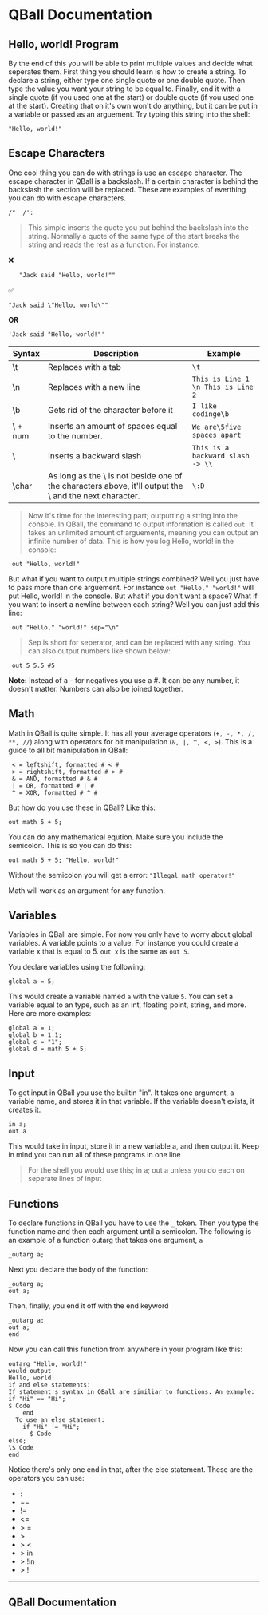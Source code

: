 # QBall Documentation

## Hello, world! Program

By the end of this you will be able to print multiple values and decide what seperates them. First thing you should learn is how to create a string. To declare a string, either type one single quote or one double quote. Then type the value you want your string to be equal to. Finally, end it with a single quote (if you used one at the start) or double quote (if you used one at the start). Creating that on it's own won't do anything, but it can be put in a variable or passed as an arguement. Try typing this string into the shell:

```
"Hello, world!"
```

## Escape Characters

One cool thing you can do with strings is use an escape character. The escape character in QBall is a backslash. If a certain character is behind the backslash the section will be replaced. These are examples of everthing you can do with escape characters.

```
/"  /':
```

> This simple inserts the quote you put behind the backslash into the string. Normally a quote of the same type of the start breaks the string and reads the rest as a function. For instance:

:x:

```
   "Jack said "Hello, world!""
```

:white_check_mark:

```
"Jack said \"Hello, world\""
```

**OR**

```
'Jack said "Hello, world!"'
```

| Syntax  | Description                                                                                            | Example                            |
| ------- | ------------------------------------------------------------------------------------------------------ | ---------------------------------- |
| \t      | Replaces with a tab                                                                                    | `\t `                              |
| \n      | Replaces with a new line                                                                               | `This is Line 1 \n This is Line 2` |
| \b      | Gets rid of the character before it                                                                    | `I like codinge\b`                 |
| \ + num | Inserts an amount of spaces equal to the number.                                                       | `We are\5five spaces apart`        |
| \\      | Inserts a backward slash                                                                               | `This is a backward slash -> \\`   |
| \char   | As long as the \ is not beside one of the characters above, it'll output the \ and the next character. | `\:D`                              |

> Now it's time for the interesting part; outputting a string into the console. In QBall, the command to output information is called `out`. It takes an unlimited amount of arguements, meaning you can output an infinite number of data. This is how you log Hello, world! in the console:

```
 out "Hello, world!"
```

But what if you want to output multiple strings combined? Well you just have to pass more than one arguement. For instance `out "Hello," "world!"` will put Hello, world! in the console. But what if you don't want a space? What if you want to insert a newline between each string? Well you can just add this line:

```
 out "Hello," "world!" sep="\n"
```

> Sep is short for seperator, and can be replaced with any string.
> You can also output numbers like shown below:

```
 out 5 5.5 #5
```

**Note:** Instead of a - for negatives you use a #. It can be any number, it doesn't matter. Numbers can also be joined together.

## Math

Math in QBall is quite simple. It has all your average operators (`+, -, *, /, **, //`) along with operators for bit manipulation (`&, |, ^, <, >`).
This is a guide to all bit manipulation in QBall:

```
 < = leftshift, formatted # < #
 > = rightshift, formatted # > #
 & = AND, formatted # & #
 | = OR, formatted # | #
 ^ = XOR, formatted # ^ #
```

But how do you use these in QBall? Like this:

```
out math 5 + 5;
```

You can do any mathematical eqution. Make sure you include the semicolon. This is so you can do this:

```
out math 5 + 5; "Hello, world!"
```

Without the semicolon you will get a error:
`"Illegal math operator!"`

Math will work as an argument for any function.

## Variables

Variables in QBall are simple. For now you only have to worry about global variables.
A variable points to a value. For instance you could create a variable x that is equal to 5.
`out x` is the same as `out 5`.

You declare variables using the following:

```
global a = 5;
```

This would create a variable named `a` with the value `5`. You can set a variable equal to an type, such as an int, floating point, string, and more.
Here are more examples:

```
global a = 1;
global b = 1.1;
global c = "1";
global d = math 5 + 5;
```

## Input

To get input in QBall you use the builtin "in". It takes one argument, a variable name, and stores it in that variable. If the variable doesn't exists, it creates it.
```
in a;
out a
```
This would take in input, store it in a new variable a, and then output it. Keep in mind you can run all of these programs in one line 
> For the shell you would use this; in a; out a unless you do each on seperate lines of input

## Functions

To declare functions in QBall you have to use the `_` token. Then you type the function name and then each argument until a semicolon. The following is an example of a function outarg that takes one argument, `a`
```
_outarg a;
```
Next you declare the body of the function:
```
_outarg a;
out a;
```
Then, finally, you end it off with the end keyword
```
_outarg a;
out a;
end
```

Now you can call this function from anywhere in your program like this:
```
outarg "Hello, world!"
would output
Hello, world!
if and else statements:
If statement's syntax in QBall are similiar to functions. An example:
if "Hi" == "Hi";
$ Code
    end
  To use an else statement:
    if "Hi" != "Hi";
      $ Code
else;
\$ Code
end
```

Notice there's only one end in that, after the else statement.
These are the operators you can use:
- :
- ==
- !=
- <=
- \> =
- \>
- \> <
- \> in
- \> !in
- \> !
---
QBall Documentation 
---

